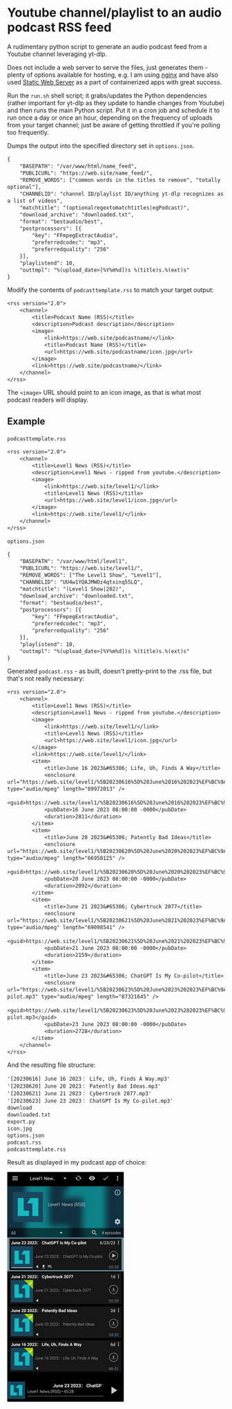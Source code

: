 # Youtube channel/playlist to an audio podcast RSS feed
A rudimentary python script to generate an audio podcast feed from a Youtube channel leveraging yt-dlp.

Does not include a web server to serve the files, just generates them - plenty of options available for hosting, e.g. I am using [nginx](https://docs.nginx.com/nginx/admin-guide/web-server/) and have also used [Static Web Server](https://github.com/static-web-server/static-web-server) as a part of containerized apps with great success.

Run the `run.sh` shell script; it grabs/updates the Python dependencies (rather important for yt-dlp as they update to handle changes from Youtube) and then runs the main Python script. Put it in a cron job and schedule it to run once a day or once an hour, depending on the frequency of uploads from your target channel; just be aware of getting throttled if you're polling too frequently.

Dumps the output into the specified directory set in `options.json`. 

	{
		"BASEPATH": "/var/www/html/name_feed",
		"PUBLICURL": "https://web.site/name_feed/",
		"REMOVE_WORDS": ["common words in the titles to remove", "totally optional"],
		"CHANNELID": "channel ID/playlist ID/anything yt-dlp recognizes as a list of videos",
		"matchtitle": "(optionalregextomatchtitles|egPodcast)",
		"download_archive": "downloaded.txt",
		"format": "bestaudio/best",
		"postprocessors": [{
			"key": "FFmpegExtractAudio",
			"preferredcodec": "mp3",
			"preferredquality": "256"
		}],
		"playlistend": 10,
		"outtmpl": "%(upload_date>[%Y%m%d])s %(title)s.%(ext)s"
	}

Modify the contents of `podcasttemplate.rss` to match your target output:

	<rss version="2.0">
	    <channel>
	        <title>Podcast Name (RSS)</title>
	        <description>Podcast description</description>
	        <image>
	            <link>https://web.site/podcastname/</link>
	            <title>Podcast Name (RSS)</title>
	            <url>https://web.site/podcastname/icon.jpg</url>
	        </image>
	        <link>https://web.site/podcastname/</link>
	    </channel>
	</rss>

The `<image>` URL should point to an icon image, as that is what most podcast readers will display.

## Example

`podcasttemplate.rss`

	<rss version="2.0">
	    <channel>
	        <title>Level1 News (RSS)</title>
	        <description>Level1 News - ripped from youtube.</description>
	        <image>
	            <link>https://web.site/level1/</link>
	            <title>Level1 News (RSS)</title>
	            <url>https://web.site/level1/icon.jpg</url>
	        </image>
	        <link>https://web.site/level1/</link>
	    </channel>
	</rss>

`options.json`

	{
		"BASEPATH": "/var/www/html/level1",
		"PUBLICURL": "https://web.site/level1/",
		"REMOVE_WORDS": ["The Level1 Show", "Level1"],
		"CHANNELID": "UU4w1YQAJMWOz4qtxinq55LQ",
		"matchtitle": "(Level1 Show|202)",
		"download_archive": "downloaded.txt",
		"format": "bestaudio/best",
		"postprocessors": [{
			"key": "FFmpegExtractAudio",
			"preferredcodec": "mp3",
			"preferredquality": "256"
		}],
		"playlistend": 10,
		"outtmpl": "%(upload_date>[%Y%m%d])s %(title)s.%(ext)s"
	}

Generated `podcast.rss` - as built, doesn't pretty-print to the .rss file, but that's not really necessary:

	<rss version="2.0">
		<channel>
			<title>Level1 News (RSS)</title>
			<description>Level1 News - ripped from youtube.</description>
			<image>
				<link>https://web.site/level1/</link>
				<title>Level1 News (RSS)</title>
				<url>https://web.site/level1/icon.jpg</url>
			</image>
			<link>https://web.site/level1/</link>
			<item>
				<title>June 16 2023&#65306; Life, Uh, Finds A Way</title>
				<enclosure url="https://web.site/level1/%5B20230616%5D%20June%2016%202023%EF%BC%9A%20Life%2C%20Uh%2C%20Finds%20A%20Way.mp3" type="audio/mpeg" length="89972013" />
				<guid>https://web.site/level1/%5B20230616%5D%20June%2016%202023%EF%BC%9A%20Life%2C%20Uh%2C%20Finds%20A%20Way.mp3</guid>
				<pubDate>16 June 2023 08:00:00 -0000</pubDate>
				<duration>2811</duration>
			</item>
			<item>
				<title>June 20 2023&#65306; Patently Bad Ideas</title>
				<enclosure url="https://web.site/level1/%5B20230620%5D%20June%2020%202023%EF%BC%9A%20Patently%20Bad%20Ideas.mp3" type="audio/mpeg" length="66958125" />
				<guid>https://web.site/level1/%5B20230620%5D%20June%2020%202023%EF%BC%9A%20Patently%20Bad%20Ideas.mp3</guid>
				<pubDate>20 June 2023 08:00:00 -0000</pubDate>
				<duration>2092</duration>
			</item>
			<item>
				<title>June 21 2023&#65306; Cybertruck 2077</title>
				<enclosure url="https://web.site/level1/%5B20230621%5D%20June%2021%202023%EF%BC%9A%20Cybertruck%202077.mp3" type="audio/mpeg" length="69098541" />
				<guid>https://web.site/level1/%5B20230621%5D%20June%2021%202023%EF%BC%9A%20Cybertruck%202077.mp3</guid>
				<pubDate>21 June 2023 08:00:00 -0000</pubDate>
				<duration>2159</duration>
			</item>
			<item>
				<title>June 23 2023&#65306; ChatGPT Is My Co-pilot</title>
				<enclosure url="https://web.site/level1/%5B20230623%5D%20June%2023%202023%EF%BC%9A%20ChatGPT%20Is%20My%20Co-pilot.mp3" type="audio/mpeg" length="87321645" />
				<guid>https://web.site/level1/%5B20230623%5D%20June%2023%202023%EF%BC%9A%20ChatGPT%20Is%20My%20Co-pilot.mp3</guid>
				<pubDate>23 June 2023 08:00:00 -0000</pubDate>
				<duration>2728</duration>
			</item>
		</channel>
	</rss>

And the resulting file structure:

	'[20230616] June 16 2023： Life, Uh, Finds A Way.mp3'
	'[20230620] June 20 2023： Patently Bad Ideas.mp3'
	'[20230621] June 21 2023： Cybertruck 2077.mp3'
	'[20230623] June 23 2023： ChatGPT Is My Co-pilot.mp3'
	download
	downloaded.txt
	export.py
	icon.jpg
	options.json
	podcast.rss
	podcasttemplate.rss

Result as displayed in my podcast app of choice:

![example](example.png)
